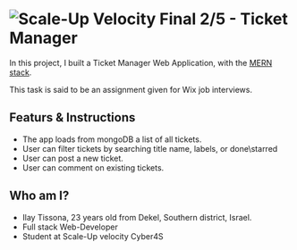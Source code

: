 # ![Scale-Up Velocity](./readme-files/logo-main.png) Final 2/5 - Ticket Manager

In this project, I built a Ticket Manager Web Application, with the [MERN stack](https://www.educative.io/edpresso/what-is-mern-stack).

This task is said to be an assignment given for Wix job interviews.

## Featurs & Instructions

- The app loads from mongoDB a list of all tickets.
- User can filter tickets by searching title name, labels, or done\starred
- User can post a new ticket.
- User can comment on existing tickets.

## Who am I?

- Ilay Tissona, 23 years old from Dekel, Southern district, Israel.
- Full stack Web-Developer
- Student at Scale-Up velocity Cyber4S



